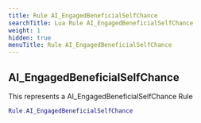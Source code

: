 ```yaml
---
title: Rule AI_EngagedBeneficialSelfChance
searchTitle: Lua Rule AI_EngagedBeneficialSelfChance
weight: 1
hidden: true
menuTitle: Rule AI_EngagedBeneficialSelfChance
---
```

## AI_EngagedBeneficialSelfChance

This represents a AI_EngagedBeneficialSelfChance Rule
```lua
Rule.AI_EngagedBeneficialSelfChance
```